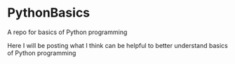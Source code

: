 # PythonBasics
A repo for basics of Python programming

Here I will be posting what I think can be helpful to better understand basics of Python programming


